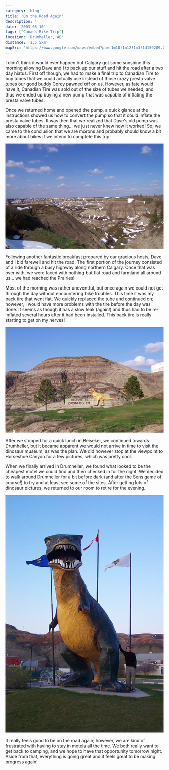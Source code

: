 ```yaml
---
category: 'blog'
title: 'On the Road Again'
description: ''
date: '2003-05-10'
tags: ['Canads Bike Trip']
location: 'Drumheller, AB'
distance: '135.5km'
mapSrc: 'https://www.google.com/maps/embed?pb=!1m18!1m12!1m3!1d159289.05536157693!2d-112.77127771936917!3d51.405048459487865!2m3!1f0!2f0!3f0!3m2!1i1024!2i768!4f13.1!3m3!1m2!1s0x53730d8007f41f1f%3A0x4c51598bc0919059!2sDrumheller%2C%20AB!5e0!3m2!1sen!2sca!4v1609170627848!5m2!1sen!2sca'
---
```

I didn't think it would ever happen but Calgary got some sunshine this morning allowing Dave and I to pack up our stuff and hit the road after a two day hiatus. First off though, we had to make a final trip to Canadian Tire to buy tubes that we could actually use instead of those crazy presta valve tubes our good buddy Corey pawned off on us. However, as fate would have it, Canadian Tire was sold out of the size of tubes we needed, and thus we ended up buying a new pump that was capable of inflating the presta valve tubes.

Once we returned home and opened the pump, a quick glance at the instructions showed us how to convert the pump so that it could inflate the presta valve tubes. It was then that we realized that Dave's old pump was also capable of the same thing... we just never knew how it worked! So, we came to the conclusion that we are morons and probably should know a bit more about bikes if we intend to complete this trip!

![](./can_bike_trip_080.jpg)

Following another fantastic breakfast prepared by our gracious hosts, Dave and I bid farewell and hit the road. The first portion of the journey consisted of a ride through a busy highway along northern Calgary. Once that was over with, we were faced with nothing but flat road and farmland all around us... we had reached the Prairies!

Most of the morning was rather uneventful, but once again we could not get through the day without encountering bike troubles. This time it was my back tire that went flat. We quickly replaced the tube and continued on; however, I would have more problems with the tire before the day was done. It seems as though it has a slow leak (again!) and thus had to be re-inflated several hours after it had been installed. This back tire is really starting to get on my nerves!

![](./can_bike_trip_084.jpg)

After we stopped for a quick lunch in Beiseker, we continued towards Drumheller, but it became apparent we would not arrive in time to visit the dinosaur museum, as was the plan. We did however stop at the viewpoint to Horseshoe Canyon for a few pictures, which was pretty cool.

When we finally arrived in Drumheller, we found what looked to be the cheapest motel we could find and then checked in for the night. We decided to walk around Drumheller for a bit before dark (and after the Sens game of course!) to try and at least see some of the sites. After getting lots of dinosaur pictures, we returned to our room to retire for the evening.

![](./can_bike_trip_087.jpg)

It really feels good to be on the road again; however, we are kind of frustrated with having to stay in motels all the time. We both really want to get back to camping, and we hope to have that opportunity tomorrow night. Aside from that, everything is going great and it feels great to be making progress again!